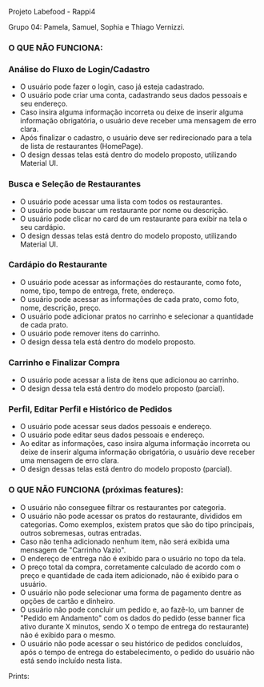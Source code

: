 Projeto Labefood - Rappi4

Grupo 04: Pamela, Samuel, Sophia e Thiago Vernizzi.

### O QUE NÃO FUNCIONA:

### Análise do Fluxo de Login/Cadastro

- O usuário pode fazer o login, caso já esteja cadastrado.
- O usuário pode criar uma conta, cadastrando seus dados pessoais e seu endereço.
- Caso insira alguma informação incorreta ou deixe de inserir alguma informação obrigatória, o usuário deve receber uma mensagem de erro clara.
- Após finalizar o cadastro, o usuário deve ser redirecionado para a tela de lista de restaurantes (HomePage).
- O design dessas telas está dentro do modelo proposto, utilizando Material UI.

### Busca e Seleção de Restaurantes

- O usuário pode acessar uma lista com todos os restaurantes.
- O usuário pode buscar um restaurante por nome ou descrição.
- O usuário pode clicar no card de um restaurante para exibir na tela o seu cardápio.
- O design dessas telas está dentro do modelo proposto, utilizando Material UI.

### Cardápio do Restaurante

- O usuário pode acessar as informações do restaurante, como foto, nome, tipo, tempo de entrega, frete, endereço.
- O usuário pode acessar as informações de cada prato, como foto, nome, descrição, preço.
- O usuário pode adicionar pratos no carrinho e selecionar a quantidade de cada prato.
- O usuário pode remover itens do carrinho.
- O design dessa tela está dentro do modelo proposto.

### Carrinho e Finalizar Compra

- O usuário pode acessar a lista de itens que adicionou ao carrinho. 
- O design dessa tela está dentro do modelo proposto (parcial).

### Perfil, Editar Perfil e Histórico de Pedidos

- O usuário pode acessar seus dados pessoais e endereço.
- O usuário pode editar seus dados pessoais e endereço.
- Ao editar as informações, caso insira alguma informação incorreta ou deixe de inserir alguma informação obrigatória, o usuário deve receber uma mensagem de erro clara.
- O design dessas telas está dentro do modelo proposto (parcial).

### O QUE NÃO FUNCIONA (próximas features):

- O usuário não conseguee filtrar os restaurantes por categoria.
- O usuário não pode acessar os pratos do restaurante, divididos em categorias. Como exemplos, existem pratos que são do tipo principais, outros sobremesas, outras entradas.
- Caso não tenha adicionado nenhum item, não será exibida uma mensagem de "Carrinho Vazio".
- O endereço de entrega não é exibido para o usuário no topo da tela.
- O preço total da compra, corretamente calculado de acordo com o preço e quantidade de cada item adicionado, não é exibido para o usuário.
- O usuário não pode selecionar uma forma de pagamento dentre as opções de cartão e dinheiro.
- O usuário não pode concluir um pedido e, ao fazê-lo, um banner de "Pedido em Andamento" com os dados do pedido (esse banner fica ativo durante X minutos, sendo X o tempo de entrega do restaurante) não é exibido para o mesmo.
- O usuário não pode acessar o seu histórico de pedidos concluídos, após o tempo de entrega do estabelecimento, o pedido do usuário não está sendo incluído nesta lista.

Prints:
